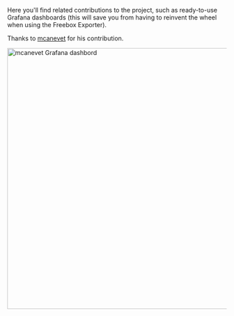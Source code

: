 Here you'll find related contributions to the project, such as ready-to-use Grafana dashboards (this will save you from having to reinvent the wheel when using the Freebox Exporter).

Thanks to [mcanevet](https://gist.github.com/mcanevet) for his contribution.

<img width="600" alt="mcanevet Grafana dashbord" src="https://user-images.githubusercontent.com/13923756/57589143-de912180-751f-11e9-8bad-7842b35776d9.png">
